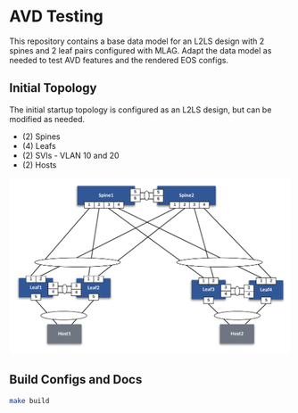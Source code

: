 # AVD Testing

This repository contains a base data model for an L2LS design with 2 spines and 2 leaf pairs configured with MLAG. Adapt the data model as needed to test AVD features and the rendered EOS configs.

## Initial Topology

The initial startup topology is configured as an L2LS design, but can be modified as needed.

- (2) Spines
- (4) Leafs
- (2) SVIs - VLAN 10 and 20
- (2) Hosts

![L2LS Topology](/images/avd-testing-topo.png)

## Build Configs and Docs

``` bash
make build
```